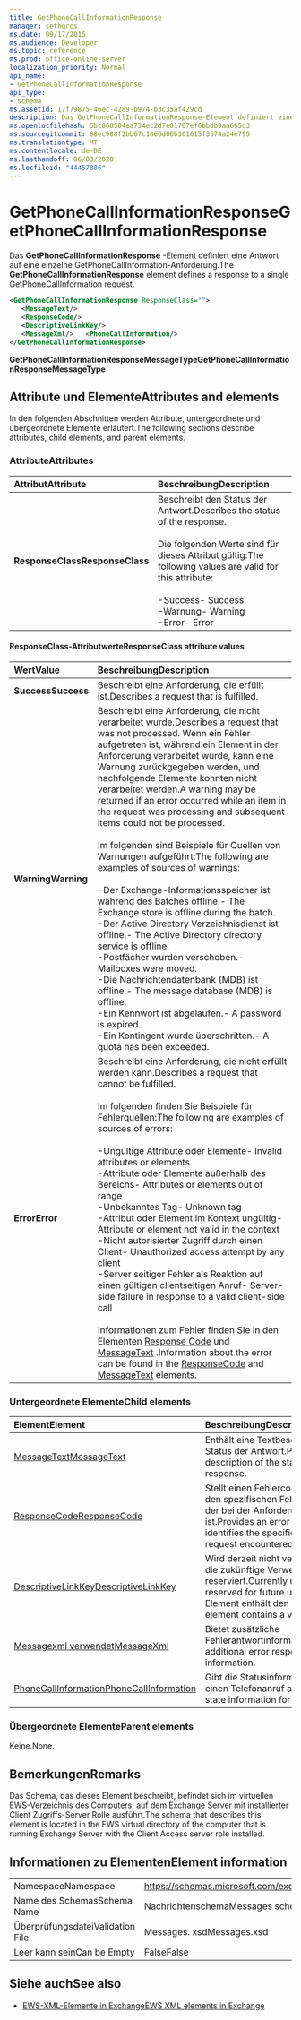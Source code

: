 ```yaml
---
title: GetPhoneCallInformationResponse
manager: sethgros
ms.date: 09/17/2015
ms.audience: Developer
ms.topic: reference
ms.prod: office-online-server
localization_priority: Normal
api_name:
- GetPhoneCallInformationResponse
api_type:
- schema
ms.assetid: 17f79875-46ec-4289-b974-b3c35af429cd
description: Das GetPhoneCallInformationResponse-Element definiert eine Antwort auf eine einzelne GetPhoneCallInformation-Anforderung.
ms.openlocfilehash: 5bc060504ea734ec2d7e01707ef6bbdb0aa665d3
ms.sourcegitcommit: 88ec988f2bb67c1866d06b361615f3674a24e795
ms.translationtype: MT
ms.contentlocale: de-DE
ms.lasthandoff: 06/03/2020
ms.locfileid: "44457886"
---
```

# <a name="getphonecallinformationresponse"></a><span data-ttu-id="23990-103">GetPhoneCallInformationResponse</span><span class="sxs-lookup"><span data-stu-id="23990-103">GetPhoneCallInformationResponse</span></span>

<span data-ttu-id="23990-104">Das **GetPhoneCallInformationResponse** -Element definiert eine Antwort auf eine einzelne GetPhoneCallInformation-Anforderung.</span><span class="sxs-lookup"><span data-stu-id="23990-104">The **GetPhoneCallInformationResponse** element defines a response to a single GetPhoneCallInformation request.</span></span> 
  
```xml
<GetPhoneCallInformationResponse ResponseClass="">
   <MessageText/>
   <ResponseCode/>
   <DescriptiveLinkKey/>
   <MessageXml/>   <PhoneCallInformation/>
</GetPhoneCallInformationResponse>
```

 <span data-ttu-id="23990-105">**GetPhoneCallInformationResponseMessageType**</span><span class="sxs-lookup"><span data-stu-id="23990-105">**GetPhoneCallInformationResponseMessageType**</span></span>
## <a name="attributes-and-elements"></a><span data-ttu-id="23990-106">Attribute und Elemente</span><span class="sxs-lookup"><span data-stu-id="23990-106">Attributes and elements</span></span>

<span data-ttu-id="23990-107">In den folgenden Abschnitten werden Attribute, untergeordnete und übergeordnete Elemente erläutert.</span><span class="sxs-lookup"><span data-stu-id="23990-107">The following sections describe attributes, child elements, and parent elements.</span></span>
  
### <a name="attributes"></a><span data-ttu-id="23990-108">Attribute</span><span class="sxs-lookup"><span data-stu-id="23990-108">Attributes</span></span>

|<span data-ttu-id="23990-109">**Attribut**</span><span class="sxs-lookup"><span data-stu-id="23990-109">**Attribute**</span></span>|<span data-ttu-id="23990-110">**Beschreibung**</span><span class="sxs-lookup"><span data-stu-id="23990-110">**Description**</span></span>|
|:-----|:-----|
|<span data-ttu-id="23990-111">**ResponseClass**</span><span class="sxs-lookup"><span data-stu-id="23990-111">**ResponseClass**</span></span> <br/> | <span data-ttu-id="23990-112">Beschreibt den Status der Antwort.</span><span class="sxs-lookup"><span data-stu-id="23990-112">Describes the status of the response.</span></span> <br/><br/><span data-ttu-id="23990-113">Die folgenden Werte sind für dieses Attribut gültig:</span><span class="sxs-lookup"><span data-stu-id="23990-113">The following values are valid for this attribute:</span></span> <br/> <br/><span data-ttu-id="23990-114">-Success</span><span class="sxs-lookup"><span data-stu-id="23990-114">-  Success</span></span>  <br/><span data-ttu-id="23990-115">-Warnung</span><span class="sxs-lookup"><span data-stu-id="23990-115">-  Warning</span></span>  <br/><span data-ttu-id="23990-116">-Error</span><span class="sxs-lookup"><span data-stu-id="23990-116">-  Error</span></span>  <br/> |
   
#### <a name="responseclass-attribute-values"></a><span data-ttu-id="23990-117">ResponseClass-Attributwerte</span><span class="sxs-lookup"><span data-stu-id="23990-117">ResponseClass attribute values</span></span>

|<span data-ttu-id="23990-118">**Wert**</span><span class="sxs-lookup"><span data-stu-id="23990-118">**Value**</span></span>|<span data-ttu-id="23990-119">**Beschreibung**</span><span class="sxs-lookup"><span data-stu-id="23990-119">**Description**</span></span>|
|:-----|:-----|
|<span data-ttu-id="23990-120">**Success**</span><span class="sxs-lookup"><span data-stu-id="23990-120">**Success**</span></span> <br/> |<span data-ttu-id="23990-121">Beschreibt eine Anforderung, die erfüllt ist.</span><span class="sxs-lookup"><span data-stu-id="23990-121">Describes a request that is fulfilled.</span></span>  <br/> |
|<span data-ttu-id="23990-122">**Warning**</span><span class="sxs-lookup"><span data-stu-id="23990-122">**Warning**</span></span> <br/> | <span data-ttu-id="23990-123">Beschreibt eine Anforderung, die nicht verarbeitet wurde.</span><span class="sxs-lookup"><span data-stu-id="23990-123">Describes a request that was not processed.</span></span> <span data-ttu-id="23990-124">Wenn ein Fehler aufgetreten ist, während ein Element in der Anforderung verarbeitet wurde, kann eine Warnung zurückgegeben werden, und nachfolgende Elemente konnten nicht verarbeitet werden.</span><span class="sxs-lookup"><span data-stu-id="23990-124">A warning may be returned if an error occurred while an item in the request was processing and subsequent items could not be processed.</span></span><br/><br/> <span data-ttu-id="23990-125">Im folgenden sind Beispiele für Quellen von Warnungen aufgeführt:</span><span class="sxs-lookup"><span data-stu-id="23990-125">The following are examples of sources of warnings:</span></span> <br/> <br/><span data-ttu-id="23990-126">-Der Exchange-Informationsspeicher ist während des Batches offline.</span><span class="sxs-lookup"><span data-stu-id="23990-126">-  The Exchange store is offline during the batch.</span></span>  <br/><span data-ttu-id="23990-127">-Der Active Directory Verzeichnisdienst ist offline.</span><span class="sxs-lookup"><span data-stu-id="23990-127">-  The Active Directory directory service is offline.</span></span>  <br/><span data-ttu-id="23990-128">-Postfächer wurden verschoben.</span><span class="sxs-lookup"><span data-stu-id="23990-128">-  Mailboxes were moved.</span></span>  <br/><span data-ttu-id="23990-129">-Die Nachrichtendatenbank (MDB) ist offline.</span><span class="sxs-lookup"><span data-stu-id="23990-129">-  The message database (MDB) is offline.</span></span>  <br/><span data-ttu-id="23990-130">-Ein Kennwort ist abgelaufen.</span><span class="sxs-lookup"><span data-stu-id="23990-130">-  A password is expired.</span></span>  <br/><span data-ttu-id="23990-131">-Ein Kontingent wurde überschritten.</span><span class="sxs-lookup"><span data-stu-id="23990-131">-  A quota has been exceeded.</span></span>  <br/> |
|<span data-ttu-id="23990-132">**Error**</span><span class="sxs-lookup"><span data-stu-id="23990-132">**Error**</span></span> <br/> | <span data-ttu-id="23990-133">Beschreibt eine Anforderung, die nicht erfüllt werden kann.</span><span class="sxs-lookup"><span data-stu-id="23990-133">Describes a request that cannot be fulfilled.</span></span> <br/><br/><span data-ttu-id="23990-134">Im folgenden finden Sie Beispiele für Fehlerquellen:</span><span class="sxs-lookup"><span data-stu-id="23990-134">The following are examples of sources of errors:</span></span>  <br/><br/><span data-ttu-id="23990-135">-Ungültige Attribute oder Elemente</span><span class="sxs-lookup"><span data-stu-id="23990-135">-  Invalid attributes or elements</span></span>  <br/><span data-ttu-id="23990-136">-Attribute oder Elemente außerhalb des Bereichs</span><span class="sxs-lookup"><span data-stu-id="23990-136">-  Attributes or elements out of range</span></span>  <br/><span data-ttu-id="23990-137">-Unbekanntes Tag</span><span class="sxs-lookup"><span data-stu-id="23990-137">-  Unknown tag</span></span>  <br/><span data-ttu-id="23990-138">-Attribut oder Element im Kontext ungültig</span><span class="sxs-lookup"><span data-stu-id="23990-138">-  Attribute or element not valid in the context</span></span>  <br/><span data-ttu-id="23990-139">-Nicht autorisierter Zugriff durch einen Client</span><span class="sxs-lookup"><span data-stu-id="23990-139">-  Unauthorized access attempt by any client</span></span>  <br/><span data-ttu-id="23990-140">-Server seitiger Fehler als Reaktion auf einen gültigen clientseitigen Anruf</span><span class="sxs-lookup"><span data-stu-id="23990-140">-  Server-side failure in response to a valid client-side call</span></span>  <br/><br/>  <span data-ttu-id="23990-141">Informationen zum Fehler finden Sie in den Elementen [Response Code](responsecode.md) und [MessageText](messagetext.md) .</span><span class="sxs-lookup"><span data-stu-id="23990-141">Information about the error can be found in the [ResponseCode](responsecode.md) and [MessageText](messagetext.md) elements.</span></span>  <br/> |
   
### <a name="child-elements"></a><span data-ttu-id="23990-142">Untergeordnete Elemente</span><span class="sxs-lookup"><span data-stu-id="23990-142">Child elements</span></span>

|<span data-ttu-id="23990-143">**Element**</span><span class="sxs-lookup"><span data-stu-id="23990-143">**Element**</span></span>|<span data-ttu-id="23990-144">**Beschreibung**</span><span class="sxs-lookup"><span data-stu-id="23990-144">**Description**</span></span>|
|:-----|:-----|
|[<span data-ttu-id="23990-145">MessageText</span><span class="sxs-lookup"><span data-stu-id="23990-145">MessageText</span></span>](messagetext.md) <br/> |<span data-ttu-id="23990-146">Enthält eine Textbeschreibung des Status der Antwort.</span><span class="sxs-lookup"><span data-stu-id="23990-146">Provides a text description of the status of the response.</span></span>  <br/> |
|[<span data-ttu-id="23990-147">ResponseCode</span><span class="sxs-lookup"><span data-stu-id="23990-147">ResponseCode</span></span>](responsecode.md) <br/> |<span data-ttu-id="23990-148">Stellt einen Fehlercode bereit, der den spezifischen Fehler identifiziert, der bei der Anforderung aufgetreten ist.</span><span class="sxs-lookup"><span data-stu-id="23990-148">Provides an error code that identifies the specific error that the request encountered.</span></span>  <br/> |
|[<span data-ttu-id="23990-149">DescriptiveLinkKey</span><span class="sxs-lookup"><span data-stu-id="23990-149">DescriptiveLinkKey</span></span>](descriptivelinkkey.md) <br/> |<span data-ttu-id="23990-150">Wird derzeit nicht verwendet und für die zukünftige Verwendung reserviert.</span><span class="sxs-lookup"><span data-stu-id="23990-150">Currently unused and reserved for future use.</span></span> <span data-ttu-id="23990-151">Dieses Element enthält den Wert 0.</span><span class="sxs-lookup"><span data-stu-id="23990-151">This element contains a value of 0.</span></span>  <br/> |
|[<span data-ttu-id="23990-152">Messagexml verwendet</span><span class="sxs-lookup"><span data-stu-id="23990-152">MessageXml</span></span>](messagexml.md) <br/> |<span data-ttu-id="23990-153">Bietet zusätzliche Fehlerantwortinformationen.</span><span class="sxs-lookup"><span data-stu-id="23990-153">Provides additional error response information.</span></span>  <br/> |
|[<span data-ttu-id="23990-154">PhoneCallInformation</span><span class="sxs-lookup"><span data-stu-id="23990-154">PhoneCallInformation</span></span>](phonecallinformation.md) <br/> |<span data-ttu-id="23990-155">Gibt die Statusinformationen für einen Telefonanruf an.</span><span class="sxs-lookup"><span data-stu-id="23990-155">Specifies the state information for a phone call.</span></span>  <br/> |
   
### <a name="parent-elements"></a><span data-ttu-id="23990-156">Übergeordnete Elemente</span><span class="sxs-lookup"><span data-stu-id="23990-156">Parent elements</span></span>

<span data-ttu-id="23990-157">Keine.</span><span class="sxs-lookup"><span data-stu-id="23990-157">None.</span></span>
  
## <a name="remarks"></a><span data-ttu-id="23990-158">Bemerkungen</span><span class="sxs-lookup"><span data-stu-id="23990-158">Remarks</span></span>

<span data-ttu-id="23990-159">Das Schema, das dieses Element beschreibt, befindet sich im virtuellen EWS-Verzeichnis des Computers, auf dem Exchange Server mit installierter Client Zugriffs-Server Rolle ausführt.</span><span class="sxs-lookup"><span data-stu-id="23990-159">The schema that describes this element is located in the EWS virtual directory of the computer that is running Exchange Server with the Client Access server role installed.</span></span>
  
## <a name="element-information"></a><span data-ttu-id="23990-160">Informationen zu Elementen</span><span class="sxs-lookup"><span data-stu-id="23990-160">Element information</span></span>

|||
|:-----|:-----|
|<span data-ttu-id="23990-161">Namespace</span><span class="sxs-lookup"><span data-stu-id="23990-161">Namespace</span></span>  <br/> |https://schemas.microsoft.com/exchange/services/2006/messages  <br/> |
|<span data-ttu-id="23990-162">Name des Schemas</span><span class="sxs-lookup"><span data-stu-id="23990-162">Schema Name</span></span>  <br/> |<span data-ttu-id="23990-163">Nachrichtenschema</span><span class="sxs-lookup"><span data-stu-id="23990-163">Messages schema</span></span>  <br/> |
|<span data-ttu-id="23990-164">Überprüfungsdatei</span><span class="sxs-lookup"><span data-stu-id="23990-164">Validation File</span></span>  <br/> |<span data-ttu-id="23990-165">Messages. xsd</span><span class="sxs-lookup"><span data-stu-id="23990-165">Messages.xsd</span></span>  <br/> |
|<span data-ttu-id="23990-166">Leer kann sein</span><span class="sxs-lookup"><span data-stu-id="23990-166">Can be Empty</span></span>  <br/> |<span data-ttu-id="23990-167">False</span><span class="sxs-lookup"><span data-stu-id="23990-167">False</span></span>  <br/> |
   
## <a name="see-also"></a><span data-ttu-id="23990-168">Siehe auch</span><span class="sxs-lookup"><span data-stu-id="23990-168">See also</span></span>

- [<span data-ttu-id="23990-169">EWS-XML-Elemente in Exchange</span><span class="sxs-lookup"><span data-stu-id="23990-169">EWS XML elements in Exchange</span></span>](ews-xml-elements-in-exchange.md)

